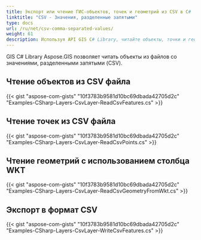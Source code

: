 ```yaml
---
title: Экспорт или чтение ГИС-объектов, точек и геометрий из CSV в C#
linktitle: "CSV - Значения, разделенные запятыми"
type: docs
url: /ru/net/csv-comma-separated-values/
weight: 61
description: Используя API GIS C# Library, читайте объекты, точки и геометрии из CSV-файла и экспортируйте их в CSV-файл.
---
```


GIS C# Library Aspose.GIS позволяет читать объекты из файлов со значениями, разделенными запятыми (CSV).
## **Чтение объектов из CSV файла**
{{< gist "aspose-com-gists" "10f3783b9581d10bc69dbada42705d2c" "Examples-CSharp-Layers-CsvLayer-ReadCsvFeatures.cs" >}}
## **Чтение точек из CSV файла**
{{< gist "aspose-com-gists" "10f3783b9581d10bc69dbada42705d2c" "Examples-CSharp-Layers-CsvLayer-ReadCsvPoints.cs" >}}
## **Чтение геометрий с использованием столбца WKT**
{{< gist "aspose-com-gists" "10f3783b9581d10bc69dbada42705d2c" "Examples-CSharp-Layers-CsvLayer-ReadCsvGeometryFromWkt.cs" >}}
## **Экспорт в формат CSV**
{{< gist "aspose-com-gists" "10f3783b9581d10bc69dbada42705d2c" "Examples-CSharp-Layers-CsvLayer-WriteCsvFeatures.cs" >}}
